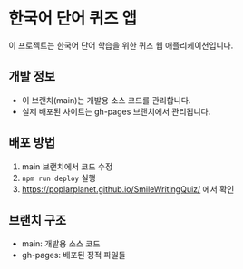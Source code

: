 # 한국어 단어 퀴즈 앱

이 프로젝트는 한국어 단어 학습을 위한 퀴즈 웹 애플리케이션입니다.

## 개발 정보
- 이 브랜치(main)는 개발용 소스 코드를 관리합니다.
- 실제 배포된 사이트는 gh-pages 브랜치에서 관리됩니다.

## 배포 방법
1. main 브랜치에서 코드 수정
2. `npm run deploy` 실행
3. https://poplarplanet.github.io/SmileWritingQuiz/ 에서 확인

## 브랜치 구조
- main: 개발용 소스 코드
- gh-pages: 배포된 정적 파일들
